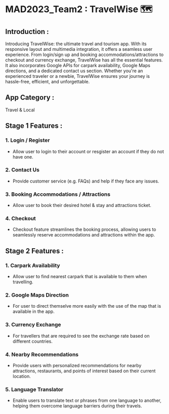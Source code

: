# MAD2023_Team2 : TravelWise :world_map:

## Introduction :

Introducing TravelWise: the ultimate travel and tourism app. With its responsive layout and multimedia integration, it offers a seamless user experience. From login/sign up and booking accommodations/attractions to checkout and currency exchange, TravelWise has all the essential features. It also incorporates Google APIs for carpark availability, Google Maps directions, and a dedicated contact us section. Whether you're an experienced traveler or a newbie, TravelWise ensures your journey is hassle-free, efficient, and unforgettable.

## App Category : 

Travel & Local 

## Stage 1 Features :

### 1. Login / Register 
- Allow user to login to their account or resgister an account if they do not have one. 

### 2. Contact Us 
- Provide customer service (e.g. FAQs) and help if they face any issues.

### 3. Booking Accommodations / Attractions
- Allow user to book their desired hotel & stay and attractions ticket.

### 4. Checkout 
- Checkout feature streamlines the booking process, allowing users to seamlessly reserve accommodations and attractions within the app.


## Stage 2 Features :

### 1. Carpark Availability 
- Allow user to find nearest carpark that is available to them when travelling. 

### 2. Google Maps Direction 
- For user to direct themselve more easily with the use of the map that is available in the app.

### 3. Currency Exchange 
- For travellers that are required to see the exchange rate based on different countries.  

### 4. Nearby Recommendations
- Provide users with personalized recommendations for nearby attractions, restaurants, and points of interest based on their current location.

### 5. Language Translator
- Enable users to translate text or phrases from one language to another, helping them overcome language barriers during their travels. 
